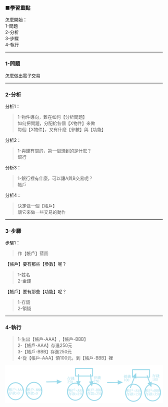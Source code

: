 ### ■學習重點
怎麼開始：  
1-問題  
2-分析  
3-步驟  
4-執行

---
### 1-問題
怎麼做出電子交易

---
### 2-分析

分析1：
> 1-物件導向，難在如何【分析問題】  
> 如何把問題，分配給各個【X物件】來做  
> 每個【X物件】，又有什麼【參數】與【功能】  

分析2：
> 1-與錢有關的，第一個想到的是什麼？  
> 銀行

分析3：
> 1-銀行裡有什麼，可以讓A與B交易呢？  
> 帳戶

分析4：
> 決定做一個【帳戶】  
> 讓它來做一些交易的動作

---
### 3-步驟

步驟1：
> 作【帳戶】藍圖

【帳戶】要有那些【參數】呢？
> 1-姓名  
> 2-金錢

【帳戶】要有那些【功能】呢？
> 1-存錢  
> 2-領錢

---
### 4-執行

> 1-生出【帳戶-AAA】,【帳戶-BBB】  
> 2-【帳戶-AAA】存進250元  
> 3-【帳戶-BBB】存進250元  
> 4-從【帳戶-AAA】領100元，到【帳戶-BBB】裡

![](/assets/003_開帳戶_三方交易_20170802.PNG)

